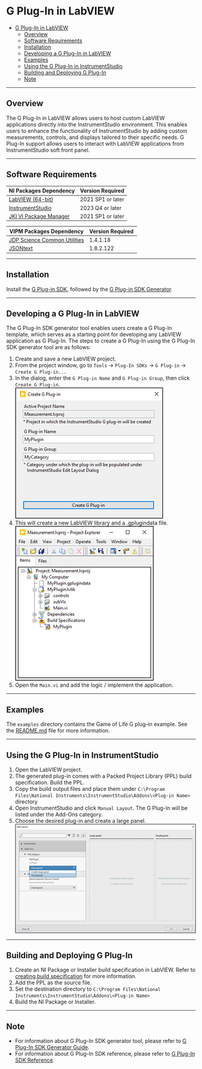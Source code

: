# G Plug-In in LabVIEW

- [G Plug-In in LabVIEW](#g-plug-in-in-labview)
  - [Overview](#overview)
  - [Software Requirements](#software-requirements)
  - [Installation](#installation)
  - [Developing a G Plug-In in LabVIEW](#developing-a-g-plug-in-in-labview)
  - [Examples](#examples)
  - [Using the G Plug-In in InstrumentStudio](#using-the-g-plug-in-in-instrumentstudio)
  - [Building and Deploying G Plug-In](#building-and-deploying-g-plug-in)
  - [Note](#note)

---

## Overview

The G Plug-In in LabVIEW allows users to host custom LabVIEW applications directly into the InstrumentStudio environment. This enables users to enhance the functionality of InstrumentStudio by adding custom measurements, controls, and displays tailored to their specific needs. G Plug-In support allows users to interact with LabVIEW applications from InstrumentStudio soft front panel.

---

## Software Requirements

NI Packages Dependency | Version Required
--- | ---
[LabVIEW (64-bit)](https://www.ni.com/en/support/downloads/software-products/download.labview.html#443865) | 2021 SP1 or later
[InstrumentStudio](https://www.ni.com/en/support/downloads/software-products/download.instrumentstudio.html#544066) | 2023 Q4 or later
[JKI VI Package Manager](https://www.ni.com/en/support/downloads/tools-network/download.jki-vi-package-manager.html#443251) | 2021 SP1 or later

VIPM Packages Dependency | Version Required  
--- | ---
[JDP Science Common Utilities](https://www.vipm.io/package/jdp_science_lib_common_utilities/) | 1.4.1.18
[JSONtext](https://www.vipm.io/package/jdp_science_jsontext/) | 1.8.2.122

---

## Installation

Install the [G Plug-in SDK](), followed by the [G Plug-in SDK Generator]().

---

## Developing a G Plug-In in LabVIEW

The G Plug-In SDK generator tool enables users create a G Plug-In template, which serves as a starting point for developing any LabVIEW application as G Plug-In. The steps to create a G Plug-In using the G Plug-In SDK generator tool are as follows:

1. Create and save a new LabVIEW project.
2. From the project window, go to `Tools` → `Plug-In SDKs` → `G Plug-in` → `Create G Plug-in...`
3. In the dialog, enter the `G Plug-in Name` and `G Plug-in Group`, then click `Create G Plug-in`.  
    ![New plug-in dialog](images/Startup.png)
4. This will create a new LabVIEW library and a .gplugindata file.  
    ![Plug-in library files](images/LibraryImage.png)
5. Open the `Main.vi` and add the logic / implement the application.

---

## Examples

The `examples` directory contains the Game of Life G plug-in example. See the [README.md](examples/Game%20of%20Life/README.md) file for more information.

---

## Using the G Plug-In in InstrumentStudio

1. Open the LabVIEW project.
2. The generated plug-in comes with a Packed Project Library (PPL) build specification. Build the PPL.
3. Copy the build output files and place them under `C:\Program Files\National Instruments\InstrumentStudio\Addons\<Plug-in Name>` directory
4. Open InstrumentStudio and click `Manual Layout`. The G Plug-In will be listed under the Add-Ons category.
5. Choose the desired plug-in and create a large panel.  
      ![Manual dialog](images/AddManual.png)

---

## Building and Deploying G Plug-In

1. Create an NI Package or Installer build specification in LabVIEW. Refer to [creating build specification](https://www.ni.com/docs/en-US/bundle/labview/page/building-and-distributing-applications.html) for more information.
2. Add the PPL as the source file.
3. Set the destination directory to `C:\Program Files\National Instruments\InstrumentStudio\Addons\<Plug-in Name>`
4. Build the NI Package or Installer.

---

## Note

- For information about G Plug-In SDK generator tool, please refer to [G Plug-In SDK Generator Guide](docs/G%20Plug-In%20SDK%20Generator%20Guide.md).
- For information about G Plug-In SDK reference, please refer to [G Plug-In SDK Reference](docs/G%20Plug-In%20SDK%20Reference.md).
